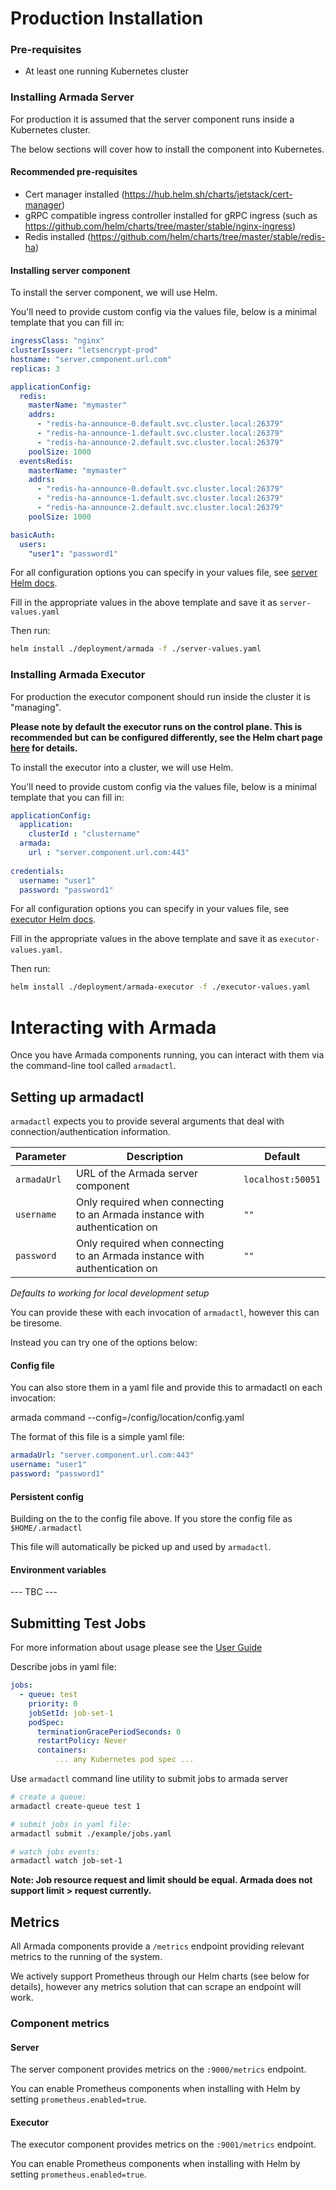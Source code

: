 # Production Installation

### Pre-requisites

* At least one running Kubernetes cluster

### Installing Armada Server

For production it is assumed that the server component runs inside a Kubernetes cluster.

The below sections will cover how to install the component into Kubernetes. 

#### Recommended pre-requisites

* Cert manager installed (https://hub.helm.sh/charts/jetstack/cert-manager)
* gRPC compatible ingress controller installed for gRPC ingress (such as https://github.com/helm/charts/tree/master/stable/nginx-ingress)
* Redis installed (https://github.com/helm/charts/tree/master/stable/redis-ha)

#### Installing server component

To install the server component, we will use Helm.

You'll need to provide custom config via the values file, below is a minimal template that you can fill in:

```yaml
ingressClass: "nginx"
clusterIssuer: "letsencrypt-prod"
hostname: "server.component.url.com"
replicas: 3

applicationConfig:
  redis:
    masterName: "mymaster"
    addrs:
      - "redis-ha-announce-0.default.svc.cluster.local:26379"
      - "redis-ha-announce-1.default.svc.cluster.local:26379"
      - "redis-ha-announce-2.default.svc.cluster.local:26379"
    poolSize: 1000
  eventsRedis:
    masterName: "mymaster"
    addrs:
      - "redis-ha-announce-0.default.svc.cluster.local:26379"
      - "redis-ha-announce-1.default.svc.cluster.local:26379"
      - "redis-ha-announce-2.default.svc.cluster.local:26379"
    poolSize: 1000

basicAuth:
  users:
    "user1": "password1"
```

For all configuration options you can specify in your values file, see [server Helm docs](./helm/server.md).

Fill in the appropriate values in the above template and save it as `server-values.yaml`

Then run:

```bash
helm install ./deployment/armada -f ./server-values.yaml
```

### Installing Armada Executor

For production the executor component should run inside the cluster it is "managing".

**Please note by default the executor runs on the control plane. This is recommended but can be configured differently, see the Helm chart page [here](./helm/executor.md) for details.**

To install the executor into a cluster, we will use Helm. 

You'll need to provide custom config via the values file, below is a minimal template that you can fill in:

```yaml
applicationConfig:
  application:
    clusterId : "clustername"
  armada:
    url : "server.component.url.com:443"
    
credentials:
  username: "user1"
  password: "password1"
```

For all configuration options you can specify in your values file, see [executor Helm docs](./helm/executor.md).

Fill in the appropriate values in the above template and save it as `executor-values.yaml`.

Then run:

```bash
helm install ./deployment/armada-executor -f ./executor-values.yaml
```
# Interacting with Armada

Once you have Armada components running, you can interact with them via the command-line tool called `armadactl`.

## Setting up armadactl

`armadactl` expects you to provide several arguments that deal with connection/authentication information.

| Parameter    | Description                                                                 | Default            |
|--------------|-----------------------------------------------------------------------------|--------------------|
| `armadaUrl`  | URL of the Armada server component                                          | `localhost:50051`  |
| `username`   | Only required when connecting to an Armada instance with authentication on  | `""`               |
| `password`   | Only required when connecting to an Armada instance with authentication on  | `""`               |

*Defaults to working for local development setup*

You can provide these with each invocation of `armadactl`, however this can be tiresome.

Instead you can try one of the options below:

#### Config file

You can also store them in a yaml file and provide this to armadactl on each invocation:

armada command --config=/config/location/config.yaml

The format of this file is a simple yaml file:

```yaml
armadaUrl: "server.component.url.com:443"
username: "user1"
password: "password1"
```

#### Persistent config

Building on the to the config file above. If you store the config file as `$HOME/.armadactl`

This file will automatically be picked up and used by `armadactl`.

#### Environment variables

 --- TBC ---

## Submitting Test Jobs

For more information about usage please see the [User Guide](./user.md)

Describe jobs in yaml file:
```yaml
jobs:
  - queue: test
    priority: 0
    jobSetId: job-set-1
    podSpec:
      terminationGracePeriodSeconds: 0
      restartPolicy: Never
      containers:
          ... any Kubernetes pod spec ...

```

Use `armadactl` command line utility to submit jobs to armada server
```bash
# create a queue:
armadactl create-queue test 1

# submit jobs in yaml file:
armadactl submit ./example/jobs.yaml

# watch jobs events:
armadactl watch job-set-1

```

**Note: Job resource request and limit should be equal. Armada does not support limit > request currently.**

## Metrics

All Armada components provide a `/metrics` endpoint providing relevant metrics to the running of the system.

We actively support Prometheus through our Helm charts (see below for details), however any metrics solution that can scrape an endpoint will work.

### Component metrics

#### Server

The server component provides metrics on the `:9000/metrics` endpoint.

You can enable Prometheus components when installing with Helm by setting `prometheus.enabled=true`.

#### Executor

The executor component provides metrics on the `:9001/metrics` endpoint.

You can enable Prometheus components when installing with Helm by setting `prometheus.enabled=true`.

